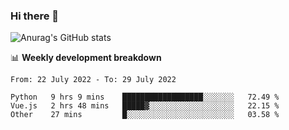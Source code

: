### Hi there 👋
![Anurag's GitHub stats](https://github-readme-stats.vercel.app/api?username=jami1024&show_icons=true&theme=radical)

📊 **Weekly development breakdown**
<!--START_SECTION:waka-->

```text
From: 22 July 2022 - To: 29 July 2022

Python   9 hrs 9 mins    ██████████████████░░░░░░░   72.49 %
Vue.js   2 hrs 48 mins   █████▓░░░░░░░░░░░░░░░░░░░   22.15 %
Other    27 mins         █░░░░░░░░░░░░░░░░░░░░░░░░   03.58 %
```

<!--END_SECTION:waka-->
<!--
**jami1024/jami1024** is a ✨ _special_ ✨ repository because its `README.md` (this file) appears on your GitHub profile.

Here are some ideas to get you started:

- 🔭 I’m currently working on ...
- 🌱 I’m currently learning ...
- 👯 I’m looking to collaborate on ...
- 🤔 I’m looking for help with ...
- 💬 Ask me about ...
- 📫 How to reach me: ...
- 😄 Pronouns: ...
- ⚡ Fun fact: ...
-->
